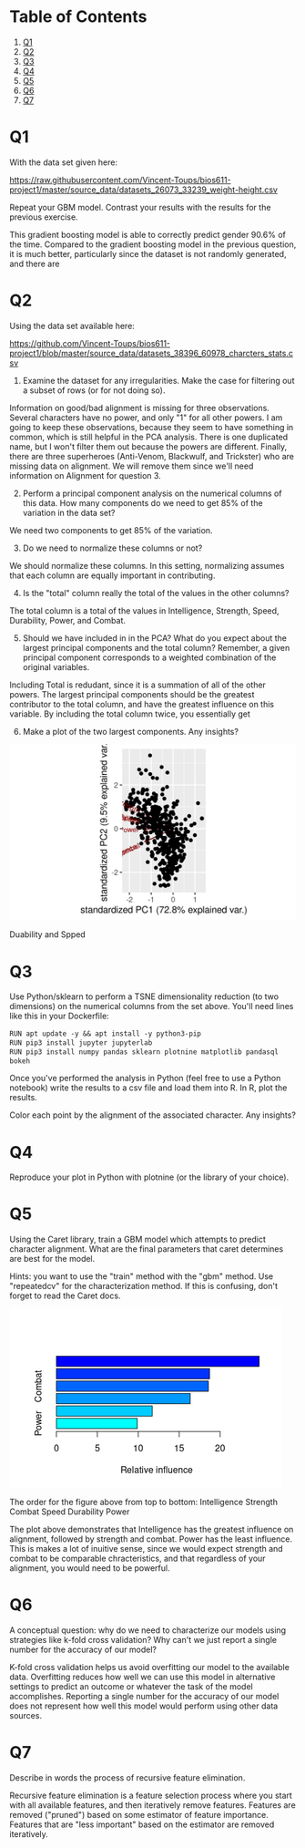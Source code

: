 # Table of Contents

1.  [Q1](#org0f04966)
2.  [Q2](#org6a81eeb)
3.  [Q3](#org51a4194)
4.  [Q4](#org61f5d14)
5.  [Q5](#orgb73f6b4)
6.  [Q6](#org870b507)
7.  [Q7](#orge0cfd1d)


<a id="org0f04966"></a>

# Q1

With the data set given here:

<https://raw.githubusercontent.com/Vincent-Toups/bios611-project1/master/source_data/datasets_26073_33239_weight-height.csv>

Repeat your GBM model. Contrast your results with the results for the
previous exercise.

This gradient boosting model is able to correctly predict gender 90.6% of the time. Compared to the gradient boosting model
in the previous question, it is much better, particularly since the dataset is not randomly generated, and there are 
<a id="org6a81eeb"></a>

# Q2

Using the data set available here:

<https://github.com/Vincent-Toups/bios611-project1/blob/master/source_data/datasets_38396_60978_charcters_stats.csv>

1.  Examine the dataset for any irregularities. Make the case for
    filtering out a subset of rows (or for not doing so).

Information on good/bad alignment is missing for three observations. Several characters have no power, and only 
"1" for all other powers. I am going to keep these observations, because they seem to have something in common,
which is still helpful in the PCA analysis. There is one duplicated name, but I won't filter them out because
the powers are different. Finally, there are three superheroes (Anti-Venom, Blackwulf, and Trickster) who are 
missing data on alignment. We will remove them since we'll need information on Alignment for question 3.

2.  Perform a principal component analysis on the numerical columns of
    this data. How many components do we need to get 85% of the
    variation in the data set?

We need two components to get 85% of the variation.

3.  Do we need to normalize these columns or not?

We should normalize these columns. In this setting, normalizing assumes that each column are equally important in contributing.

4.  Is the "total" column really the total of the values in the other
    columns?

The total column is a total of the values in Intelligence, Strength, Speed,
Durability, Power, and Combat.

5.  Should we have included in in the PCA? What do you expect
    about the largest principal components and the total column?
    Remember, a given principal component corresponds to a weighted
    combination of the original variables.

Including Total is redudant, since it is a summation of all of the other
powers. The largest principal components should be the greatest contributor
to the total column, and have the greatest influence on this variable. By
including the total column twice, you essentially get 

6.  Make a plot of the two largest components. Any insights?

![](pca.png)

Duability and Spped 

<a id="org51a4194"></a>

# Q3

Use Python/sklearn to perform a TSNE dimensionality reduction (to two
dimensions) on the numerical columns from the set above. You'll need
lines like this in your Dockerfile:

    RUN apt update -y && apt install -y python3-pip
    RUN pip3 install jupyter jupyterlab
    RUN pip3 install numpy pandas sklearn plotnine matplotlib pandasql bokeh

Once you've performed the analysis in Python (feel free to use a
Python notebook) write the results to a csv file and load them into
R. In R, plot the results.

Color each point by the alignment of the associated character. Any
insights?

<a id="org61f5d14"></a>

# Q4

Reproduce your plot in Python with plotnine (or the library of your
choice).


<a id="orgb73f6b4"></a>

# Q5

Using the Caret library, train a GBM model which attempts to predict
character alignment. What are the final parameters that caret
determines are best for the model.

Hints: you want to use the "train" method with the "gbm" method. Use
"repeatedcv" for the characterization method. If this is confusing,
don't forget to read the Caret docs.

![](gbm_q5.png)

The order for the figure above from top to bottom:
Intelligence
Strength
Combat
Speed
Durability
Power

The plot above demonstrates that Intelligence has the greatest
influence on alignment, followed by strength and combat. Power has the
least influence. This is makes a lot of inuitive sense, since we 
would expect strength and combat to be comparable chracteristics,
and that regardless of your alignment, you would need to be powerful.

<a id="org870b507"></a>

# Q6

A conceptual question: why do we need to characterize our models using
strategies like k-fold cross validation? Why can't we just report a
single number for the accuracy of our model?

K-fold cross validation helps us avoid overfitting our model to the
available data. Overfitting reduces how well we can use this model in 
alternative settings to predict an outcome or whatever the task of the model
accomplishes. Reporting a single number for the accuracy of our model
does not represent how well this model would perform using other
data sources.

<a id="orge0cfd1d"></a>

# Q7

Describe in words the process of recursive feature elimination. 

Recursive feature elimination is a feature selection process where
you start with all available features, and then iteratively remove features.
Features are removed ("pruned") based on some estimator of feature
importance. Features that are "less important" based on the estimator are
removed iteratively.